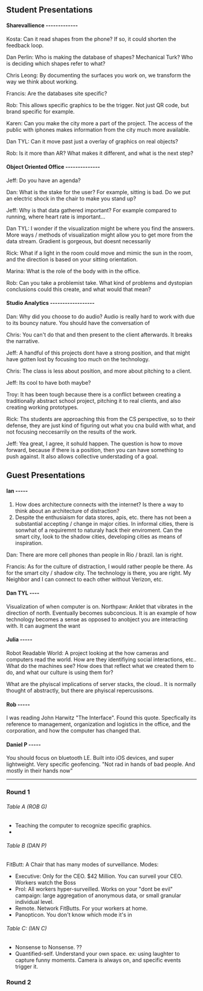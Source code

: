 ## Student Presentations 



#### Sharevallience -------------

Kosta: Can it read shapes from the phone? If so, it could shorten the feedback loop.

Dan Perlin: Who is making the database of shapes? Mechanical Turk? Who is deciding which shapes refer to what?

Chris Leong: By documenting the surfaces you work on, we transform the way we think about working.

Francis: Are the databases site specific? 

Rob: This allows specific graphics to be the trigger. Not just QR code, but brand specific for example.

Karen: Can you make the city more a part of the project. The access of the public with iphones makes information from the city much more available.

Dan TYL: Can it move past just a overlay of graphics on real objects?

Rob: Is it more than AR? What makes it different, and what is the next step?




#### Object Oriented Office  --------------

Jeff: Do you have an agenda?

Dan: What is the stake for the user? For example, sitting is bad. Do we put an electric shock in the chair to make you stand up?

Jeff: Why is that data gathered important? For example compared to running, where heart rate is important…

Dan TYL: I wonder if the visualization might be where you find the answers. More ways / methods of visualization might allow you to get more from the data stream. Gradient is gorgeous, but doesnt necessarily 

Rick: What if a light in the room could move and mimic the sun in the room, and the direction is based on your sitting orientation. 

Marina: What is the role of the body with in the office. 

Rob: Can you take a problemist take. What kind of problems and dystopian conclusions could this create, and what would that mean?




#### Studio Analytics  ------------------

Dan: Why did you choose to do audio? Audio is really hard to work with due to its bouncy nature. You should have the conversation of 

Chris: You can't do that and then present to the client afterwards. It breaks the narrative.

Jeff: A handful of this projects dont have a strong position, and that might have gotten lost by focusing too much on the technology.

Chris: The class is less about position, and more about pitching to a client. 

Jeff: Its cool to have both maybe?

Troy: It has been tough because there is a conflict between creating a traditionally abstract school project, pitching it to real clients, and also creating working prototypes.

Rick: Ths students are approaching this from the CS perspective, so to their defense, they are just kind of figuring out what you cna build with what, and not focusing neccesarrily on the results of the work.

Jeff: Yea great, I agree, it sohuld happen. The question is how to move forward, because if there is a position, then you can have something to push against. It also allows collective understading of a goal.

## Guest Presentations

#### Ian -----

1. How does architecture connects with the internet? Is there a way to think about an architecture of distraction?
2. Despite the enthusiaism for data stores, apis, etc. there has not been a substantial accepting / change in major cities. In informal cities, there is sonwhat of a requiremnt to naturaly hack their enviroment. Can the smart city, look to the shadow cities, developing cities as means of inspiration.

Dan: There are more cell phones than people in Rio / brazil. Ian is right.

Francis: As for the culture of distraction, I would rather people be there.
As for the smart city / shadow city. The technology is there, you are right. My Neighbor and I can connect to each other without Verizon, etc.



#### Dan TYL ----

Visualization of when computer is on.
Northpaw: Anklet that vibrates in the direction of north. Eventually becomes subconcious. It is an example of how technology becomes a sense as opposed to anobject you are interacting with. It can augment the want 


#### Julia  -----

Robot Readable World: A project looking at the how cameras and computers read the world. How are they identifiying social interactions, etc.. What do the machines see? How does that reflect what we created them to do, and what our culture is using them for?

What are the phyiscal implications of server stacks, the cloud.. It is normally thought of abstractly, but there are phyiscal repercusisons.


#### Rob -----

I was reading John Harwitz "The Interface". Found this quote. Specfically its reference to management, organization and logistics in the office, and the corporation, and how the computer has changed that. 


#### Daniel P  -----

You should focus on bluetooth LE. Built into iOS devices, and super lightweight. Very specific geofencing. "Not rad in hands of bad people. And mostly in their hands now"








-----------------------

### Round 1 
######  Table A (ROB G)
- Teaching the computer to recognize specific graphics.
- 


###### Table B (DAN P)
FitButt: A Chair that has many modes of surveillance. Modes:
- Executive: Only for the CEO. $42 Million. You can surveil your CEO. Workers watch the Boss
- Prol: All workers hyper-surveilled. Works on your "dont be evil" campaign: large aggregation of anonymous data, or small granular individual level.
- Remote. Network FitButts. For your workers at home.
- Panopticon. You don't know which mode it's in


###### Table C: (IAN C)
- Nonsense to Nonsense. ??
- Quantified-self. Understand your own space. 
	ex: using laughter to capture funny moments. Camera is always on, and specific events trigger it. 




### Round 2










